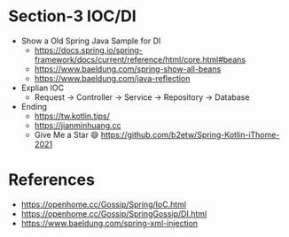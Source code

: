 # Section-3 IOC/DI
* Show a Old Spring Java Sample for DI
  * https://docs.spring.io/spring-framework/docs/current/reference/html/core.html#beans
  * https://www.baeldung.com/spring-show-all-beans
  * https://www.baeldung.com/java-reflection
* Explian IOC
  * Request -> Controller -> Service -> Repository -> Database
* Ending
  * https://tw.kotlin.tips/
  * https://jianminhuang.cc
  * Give Me a Star 😄 https://github.com/b2etw/Spring-Kotlin-iThome-2021

# References
* https://openhome.cc/Gossip/Spring/IoC.html
* https://openhome.cc/Gossip/SpringGossip/DI.html
* https://www.baeldung.com/spring-xml-injection
